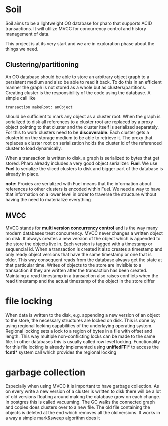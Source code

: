 # Soil

Soil aims to be a lightweight OO database for pharo that supports ACID transactions. It will utilize MVCC for concurrency control and history management of data.

This project is at its very start and we are in exploration phase about the things we need.

## Clustering/partitioning

An OO database should be able to store an arbitrary object graph to a persistent medium and also be able to read it back. To do this in an efficient manner the graph is not stored as a whole but as clusters/partitions.
Creating cluster is the responsibility of the code using the database. A simple call like

```
transaction makeRoot: anObject
```

should be sufficient to mark any object as a cluster root. When the graph is serialized to disk all references to a cluster root are replaced by a proxy object pointing to that cluster and the cluster itself is serialized separately.
For this to work clusters need to be **discoverable**. Each cluster gets a clusterId on the storage medium to be able to retrieve it. The proxy that replaces a cluster root on serialization holds the cluster id of the referenced cluster to load dynamically.

When a transaction is written to disk, a graph is serialized to bytes that get stored. Pharo already includes a very good object serializer: **Fuel**. We use **Fuel** to serialize the sliced clusters to disk and bigger part of the database is already in place.

__note:__ Proxies are serialized with Fuel means that the information about references to other clusters is encoded within Fuel. We need a way to have that information on a lower level in order to traverse the structure without having the need to materialize everything

## MVCC

MVCC stands for __multi version concurrency control__ and is the way many modern databases treat concurrency. MVCC never changes a written object on disk. It always creates a new version of the object which is appended to the store the objects live in. Each version is tagged with a timestamp or sequencial id. When a transaction is created it also creates a timestamp and only ready object versions that have the same timestamp or one that is older. This way consequent reads from the database always get the state at that particular time. Writes of objects to the store are invisible to a transaction if they are written after the transaction has been created. Maintaing a read timestamp in a transaction also raises conflicts when the read timestamp and the actual timestamp of the object in the store differ

# file locking

When data is written to the disk, e.g. appending a new version of an object to the store, the necessary structures are locked on disk. This is done by using regional locking capabilities of the underlaying operating system. Regional locking sets a lock to a region of bytes in a file with offset and length. This way multiple non-conflicting locks can be made to the same file. In other databases this is usually called row level locking. Functionality for this file locking is already implemented using **unifiedFFI*** to access the **fcntl*** system call which provides the regional locking

# garbage collection

Especially when using MVCC it is important to have garbage collection. As on every write a new version of a cluster is written to disk there will be a lot of old versions floating around making the database grow on each change. In postgres this is called vacuuming. The GC walks the connected graph and copies does clusters over to a new file. The old file containing the objects is deleted at the end which removes all the old versions. It works in a way a simple mark&sweep algorithm does it
